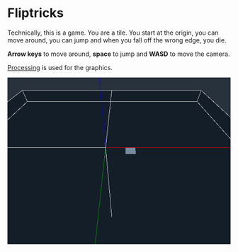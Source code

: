 # Fliptricks

Technically, this is a game. You are a tile. You start at the origin, you can move around, you can jump and when you fall off the wrong edge, you die.

**Arrow keys** to move around, **space** to jump and **WASD** to move the camera.

[Processing](https://processing.org/) is used for the graphics.

![fliptricks gif](res/fliptricks.gif)
